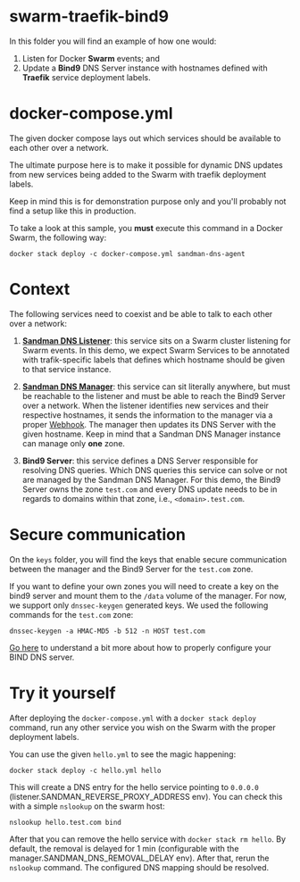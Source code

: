 # swarm-traefik-bind9

In this folder you will find an example of how one would:

1. Listen for Docker **Swarm** events; and
2. Update a **Bind9** DNS Server instance with hostnames defined with **Traefik** service deployment labels.

# docker-compose.yml

The given docker compose lays out which services should be available to each other over a network.

The ultimate purpose here is to make it possible for dynamic DNS updates from new services being added to the Swarm with traefik deployment labels. 

Keep in mind this is for demonstration purpose only and you'll probably not find a setup like this in production.

To take a look at this sample, you **must** execute this command in a Docker Swarm, the following way:

```
docker stack deploy -c docker-compose.yml sandman-dns-agent
```

# Context

The following services need to coexist and be able to talk to each other over a network:

1. [**Sandman DNS Listener**](https://github.com/labbsr0x/sandman-dns-listener): this service sits on a Swarm cluster listening for Swarm events. 
In this demo, we expect Swarm Services to be annotated with trafik-specific labels that defines which hostname should be given to that service instance.

2. [**Sandman DNS Manager**](https://github.com/labbsr0x/sandman-dns-manager): this service can sit literally anywhere, but must be reachable to the listener and must be able to reach the Bind9 Server over a network. When the listener identifies new services and their respective hostnames, it sends the information to the manager via a proper [Webhook](https://github.com/labbsr0x/sandman-dns-webhook). The manager then updates its DNS Server with the given hostname. Keep in mind that a Sandman DNS Manager instance can manage only **one** zone.

3. **Bind9 Server**: this service defines a DNS Server responsible for resolving DNS queries. Which DNS queries this service can solve or not are managed by the Sandman DNS Manager.
For this demo, the Bind9 Server owns the zone `test.com` and every DNS update needs to be in regards to domains within that zone, i.e., `<domain>.test.com`. 

# Secure communication

On the `keys` folder, you will find the keys that enable secure communication between the manager and the Bind9 Server for the `test.com` zone.

If you want to define your own zones you will need to create a key on the bind9 server and mount them to the `/data` volume of the manager. For now, we support only `dnssec-keygen` generated keys. We used the following commands for the `test.com` zone:

```
dnssec-keygen -a HMAC-MD5 -b 512 -n HOST test.com
```

[Go here](http://www.firewall.cx/linux-knowledgebase-tutorials/system-and-network-services/831-linux-bind-ipadd-data-file.html) to understand a bit more about how to properly configure your BIND DNS server.

# Try it yourself

After deploying the `docker-compose.yml` with a `docker stack deploy` command, run any other service you wish on the Swarm with the proper deployment labels.

You can use the given `hello.yml` to see the magic happening:

```
docker stack deploy -c hello.yml hello
```

This will create a DNS entry for the hello service pointing to `0.0.0.0` (listener.SANDMAN_REVERSE_PROXY_ADDRESS env). You can check this with a simple `nslookup` on the swarm host:

```
nslookup hello.test.com bind
```

After that you can remove the hello service with `docker stack rm hello`. 
By default, the removal is delayed for 1 min (configurable with the manager.SANDMAN_DNS_REMOVAL_DELAY env). After that, rerun the `nslookup` command.
The configured DNS mapping should be resolved.




